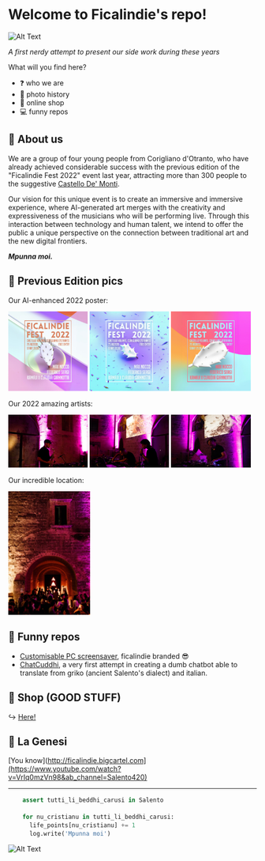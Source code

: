<p align="center">
  
  # Welcome to Ficalindie's repo!
  
  ![Alt Text](https://media.giphy.com/media/v1.Y2lkPTc5MGI3NjExOG91OTJjdGs3bTR1bnoxZWoyMGpscHl6am90NTg5YXkzZnB3cXFyYiZlcD12MV9pbnRlcm5hbF9naWZfYnlfaWQmY3Q9Zw/fuJpMdkQhWr4tnz58N/giphy.gif)
  
  _A first nerdy attempt to present our side work during these years_
  
  What will you find here?
  * ❓ who we are
  * 📸 photo history
  * 👕 online shop
  * 💻 funny repos
  
  ## 🌵 About us
  We are a group of four young people from Corigliano d'Otranto, who have already achieved considerable success with the previous edition of the "Ficalindie Fest 2022" event last year, 
  attracting more than 300 people to the suggestive [Castello De' Monti](https://www.beniculturalionline.it/location-4663_Castello-De%E2%80%99-Monti-.php).
  
  Our vision for this unique event is to create an immersive and immersive experience, where AI-generated art merges with the creativity and expressiveness of the musicians who will be performing live. 
  Through this interaction between technology and human talent, we intend to offer the public a unique perspective on the connection between traditional art and the new digital frontiers.
  
  **_Mpunna moi._**
  
  
  ## 🌆 Previous Edition pics
  Our AI-enhanced 2022 poster:
  <p float="middle">
    <img src="./locandina1.jpg" width="32%" />
    <img src="./locandina2.jpg" width="32%" /> 
    <img src="./locandina3.jpg" width="32%" />
  </p>
  
  Our 2022 amazing artists:
  <p float="middle">
    <img src="./fs.png" width="32%" />
    <img src="./ms.jpg" width="32%" /> 
    <img src="./mn.jpg" width="32%" />
  </p>
  
  Our incredible location:
  <p float="middle">
    <img src="./background.jpg" width="33%"
  </p>

  ## 🤖 Funny repos 
  * [Customisable PC screensaver](https://github.com/ficalindie/ficalindie_screensaver/tree/main), ficalindie branded 😎
  * [ChatCuddhi](https://github.com/ficalindie/ChatCuddhi), a very first attempt in creating a dumb chatbot able to translate from griko (ancient Salento's dialect) and italian.

  
  ## 🛒 Shop (GOOD STUFF)
  ↪️ [Here!](http://ficalindie.bigcartel.com)

  ## 🌇 La Genesi
  [You know](http://ficalindie.bigcartel.com](https://www.youtube.com/watch?v=VrIq0mzVn98&ab_channel=Salento420)

-----------------------------------------------------
```python
    assert tutti_li_beddhi_carusi in Salento
    
    for nu_cristianu in tutti_li_beddhi_carusi:
      life_points[nu_cristianu] += 1
      log.write('Mpunna moi')
```
![Alt Text](https://media.giphy.com/media/v1.Y2lkPTc5MGI3NjExOG91OTJjdGs3bTR1bnoxZWoyMGpscHl6am90NTg5YXkzZnB3cXFyYiZlcD12MV9pbnRlcm5hbF9naWZfYnlfaWQmY3Q9Zw/fuJpMdkQhWr4tnz58N/giphy.gif)
</p>
